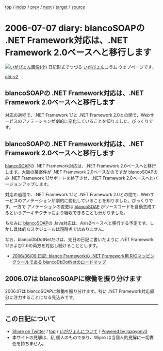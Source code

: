 [top](../index.html) 
 / [index](index.html) 
 / [prev](ig060705.html) 
 / [next](ig060710.html) 
 / [target](https://igapyon.github.io/diary/2006/ig060707.html) 
 / [source](https://github.com/igapyon/diary/blob/master/2006/ig060707.src.md) 

2006-07-07 diary: blancoSOAPの .NET Framework対応は、.NET Framework 2.0ベースへと移行します
=====================================================================================================
[![いがぴょん画像(小)](https://igapyon.github.io/diary/images/iga200306s.jpg "いがぴょん")](https://igapyon.github.io/diary/memo/memoigapyon.html) 日記形式でつづる [いがぴょん](https://igapyon.github.io/diary/memo/memoigapyon.html)コラム ウェブページです。

[old-v2](ig060707-orig.html)

## blancoSOAPの .NET Framework対応は、.NET Framework 2.0ベースへと移行します

対応の過程で、.NET Framework 1.1と .NET Framework 2.0との間で、Webサービスのアノテーションが劇的に変化していることを知りました。びっくりです。


## blancoSOAPの .NET Framework対応は、.NET Framework 2.0ベースへと移行します

[blancoSOAP](http://www.igapyon.jp/blanco/blancosoap.html)の .NET Framework対応は、.NET Framework 2.0ベースへと移行します。大阪の某案件が
.NET Framework 2.0ベースなのですが [blancoSOAP](http://www.igapyon.jp/blanco/blancosoap.html)のみ .NET Framework 1.1サポートを終了させ、.NET
Framework 2.0ベースへとバージョンアップします。

対応の過程で、.NET Framework 1.1と .NET Framework 2.0との間で、Webサービスのアノテーションが劇的に変化していることを知りました。びっくりです。一方で アノテーションの変更は [blancoSOAP](http://www.igapyon.jp/blanco/blancosoap.html) がソースコードを自動生成するというアーキテクチャにより吸収できることも分かりました。

ちなみに [blancoSOAP](http://www.igapyon.jp/blanco/blancosoap.html)の Java対応は、Axis2ベースへと移行する予定です。しかし具体的なスケジュールは現時点ではありません。

なお、blancoDbDotNetだけは、先日の日記に書いたように .NET Framework 1.1および2.0の両方を対応し続けることとします。

* [2006/06/09 日記: blanco Frameworkの .NET Framework用 R/Oマッピングツールである blancoDbDotNetのロードマップ](ig060609.html)

## 2006.07は blancoSOAPに稼働を振り分けます

2006.07は blancoSOAPに稼働を振り分けます。特に .NET Framework対応部分に注力することになる見込みです。


----------------------------------------------------------------------------------------------------

## この日記について

* [Share on Twitter](https://twitter.com/intent/tweet?hashtags=igapyon%2Cdiary%2C%E3%81%84%E3%81%8C%E3%81%B4%E3%82%87%E3%82%93&text=blancoSOAP%E3%81%AE+.NET+Framework%E5%AF%BE%E5%BF%9C%E3%81%AF%E3%80%81.NET+Framework+2.0%E3%83%99%E3%83%BC%E3%82%B9%E3%81%B8%E3%81%A8%E7%A7%BB%E8%A1%8C%E3%81%97%E3%81%BE%E3%81%99&url=https%3A%2F%2Figapyon.github.io%2Fdiary%2F2006%2Fig060707.html) / [top](../index.html) / [いがぴょんについて](https://igapyon.github.io/diary/memo/memoigapyon.html) / [Powered by Igapyonv3](https://github.com/igapyon/igapyonv3)
* 本サイトの見解は、私 個人のものであり、Wipro は当個人的見解に一切責任を持ちません。 
